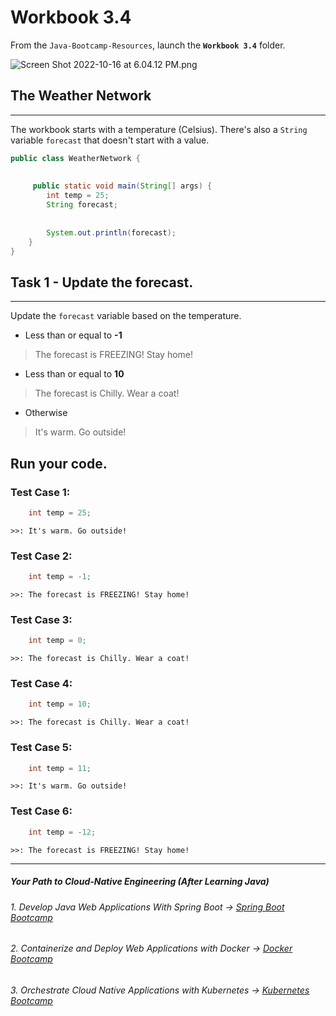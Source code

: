 # Workbook 3.4

From the `Java-Bootcamp-Resources`, launch the **`Workbook 3.4`** folder.

![Screen Shot 2022-10-16 at 6.04.12 PM.png](https://img-c.udemycdn.com/redactor/raw/article_lecture/2025-01-04_03-46-13-361bb4ccb52e0fb38450f44a11b5a4d1.png)

## The Weather Network
-------------------

The workbook starts with a temperature (Celsius). There's also a `String` variable `forecast` that doesn't start with a value.

```java
public class WeatherNetwork {
 
 
     public static void main(String[] args) {
        int temp = 25;
        String forecast;
 
 
        System.out.println(forecast);
    }
}
```

## Task 1 - Update the forecast.
-----------------------------

Update the `forecast` variable based on the temperature.

-   Less than or equal to **-1**

> The forecast is FREEZING! Stay home!

-   Less than or equal to **10** 

> The forecast is Chilly. Wear a coat!

-   Otherwise

> It's warm. Go outside!

## Run your code.

### Test Case 1:
```java
    int temp = 25;
```
`>>: It's warm. Go outside!`

### Test Case 2:
```java
    int temp = -1;
```
`>>: The forecast is FREEZING! Stay home!`

### Test Case 3:
```java
    int temp = 0;
```
`>>: The forecast is Chilly. Wear a coat!`

### Test Case 4:
```java
    int temp = 10;
```
`>>: The forecast is Chilly. Wear a coat!`


### Test Case 5:
```java
    int temp = 11;
```
`>>: It's warm. Go outside!`


### Test Case 6:
```java
    int temp = -12;
```
`>>: The forecast is FREEZING! Stay home!`

----------
##### Your Path to Cloud-Native Engineering (After Learning Java)
###### 1. Develop Java Web Applications With Spring Boot → [Spring Boot Bootcamp](https://www.udemy.com/course/the-complete-spring-boot-development-bootcamp/?couponCode=SPRING_BOOTCAMP)
###### 2. Containerize and Deploy Web Applications with Docker → [Docker Bootcamp](https://www.udemy.com/course/docker-bootcamp-conquer-docker-with-real-world-projects/?couponCode=DOCKER_BOOTCAMP)
###### 3. Orchestrate Cloud Native Applications with Kubernetes → [Kubernetes Bootcamp](https://kubernetestraining.io/)